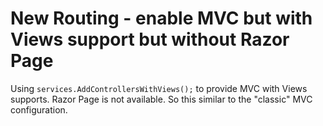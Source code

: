 # New Routing - enable MVC but with Views support but without Razor Page

Using `services.AddControllersWithViews();` to provide MVC with Views supports. Razor Page is not available. So this similar to the "classic" MVC configuration.